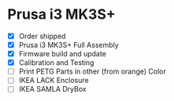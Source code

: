 # Prusa i3 MK3S+
- [X] Order shipped
- [X] Prusa i3 MK3S+ Full Assembly
- [X] Firmware build and update
- [X] Calibration and Testing
- [ ] Print PETG Parts in other (from orange) Color
- [ ] IKEA LACK Enclosure
- [ ] IKEA SAMLA DryBox
